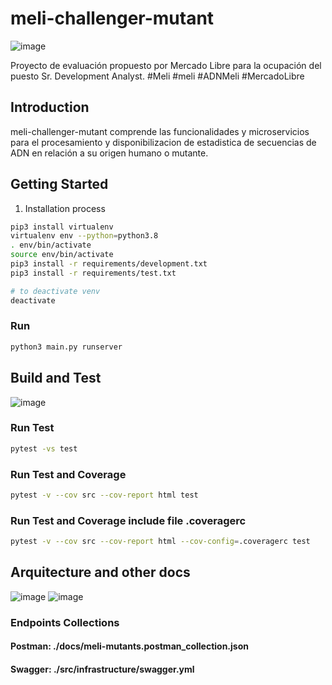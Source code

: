 # meli-challenger-mutant
![image](https://user-images.githubusercontent.com/34389493/148126967-21fe6558-ecab-41d9-844a-af73d38b32ec.png)

Proyecto de evaluación propuesto por Mercado Libre para la ocupación del puesto Sr. Development Analyst. #Meli #meli #ADNMeli #MercadoLibre

## Introduction
meli-challenger-mutant comprende las funcionalidades y microservicios para el procesamiento y disponibilizacion de estadistica de secuencias de ADN en relación a su origen humano o mutante.

## Getting Started
1.	Installation process
```bash
pip3 install virtualenv
virtualenv env --python=python3.8
. env/bin/activate
source env/bin/activate
pip3 install -r requirements/development.txt
pip3 install -r requirements/test.txt

# to deactivate venv
deactivate
```
### Run

```bash
python3 main.py runserver
```

## Build and Test
![image](https://user-images.githubusercontent.com/34389493/148126158-15fc7dcc-c3cc-47a5-9384-2932c45b0d37.png)
### Run Test
```bash
pytest -vs test
```
### Run Test and Coverage
```bash
pytest -v --cov src --cov-report html test
```
### Run Test and Coverage include file .coveragerc
```bash
pytest -v --cov src --cov-report html --cov-config=.coveragerc test
```

## Arquitecture and other docs
![image](https://user-images.githubusercontent.com/34389493/148126061-029386be-afc8-4644-a3c8-84b1b5baeb96.png)
![image](https://user-images.githubusercontent.com/34389493/148126104-ee0ad57c-376c-4ee2-aecb-52441675883f.png)

### Endpoints Collections
#### Postman: ./docs/meli-mutants.postman_collection.json
#### Swagger: ./src/infrastructure/swagger.yml

